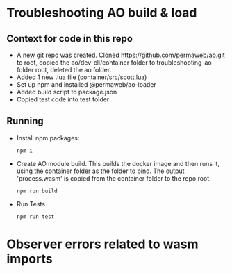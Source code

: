 # Troubleshooting AO build & load

## Context for code in this repo
 - A new git repo was created. Cloned https://github.com/permaweb/ao.git to root, copied the ao/dev-cli/container folder to troubleshooting-ao folder root, deleted the ao folder.
 - Added 1 new .lua file (container/src/scott.lua)
 - Set up npm and installed @permaweb/ao-loader
 - Added build script to package.json
 - Copied test code into test folder

## Running
 - Install npm packages:
   ```
   npm i
   ```
 - Create AO module build. This builds the docker image and then runs it, using the container folder as the folder to bind. The output 'process.wasm' is copied from the container folder to the repo root.
   ```
   npm run build
   ```
 - Run Tests
   ```
   npm run test
   ```
# Observer errors related to wasm imports
